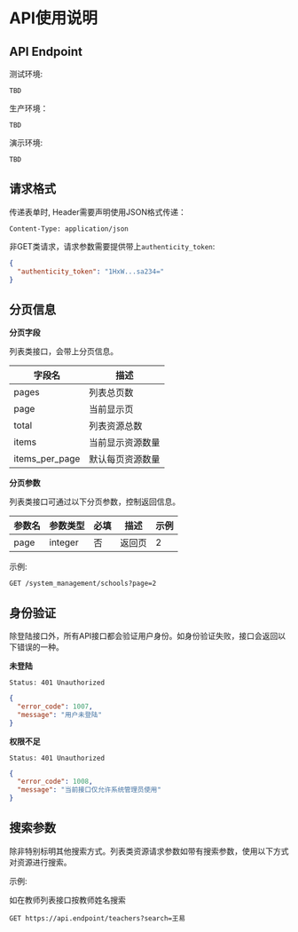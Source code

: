 # API使用说明

## API Endpoint

测试环境:
```
TBD
```

生产环境：
```
TBD
```

演示环境:
```
TBD
```

## 请求格式

传递表单时, Header需要声明使用JSON格式传递：

```
Content-Type: application/json
```

非GET类请求，请求参数需要提供带上```authenticity_token```:

```json
{
  "authenticity_token": "1HxW...sa234="
}
```

## 分页信息

**分页字段**

列表类接口，会带上分页信息。

| 字段名 | 描述 |
| -- | -- |
| pages | 列表总页数 |
| page | 当前显示页 |
| total | 列表资源总数 |
| items | 当前显示资源数量 |
| items_per_page | 默认每页资源数量 |

**分页参数**

列表类接口可通过以下分页参数，控制返回信息。

| 参数名 | 参数类型 | 必填 | 描述 | 示例 |
| --- | --- | --- | --- | --- |
| page | integer | 否 | 返回页 | 2  |

示例:
```
GET /system_management/schools?page=2
```

## 身份验证

除登陆接口外，所有API接口都会验证用户身份。如身份验证失败，接口会返回以下错误的一种。

**未登陆**
```
Status: 401 Unauthorized
```
```json
{
  "error_code": 1007,
  "message": "用户未登陆"
}
```

**权限不足**

```
Status: 401 Unauthorized
```
```json
{
  "error_code": 1008,
  "message": "当前接口仅允许系统管理员使用"
}
```

## 搜索参数

除非特别标明其他搜索方式。列表类资源请求参数如带有搜索参数，使用以下方式对资源进行搜索。

示例:

如在教师列表接口按教师姓名搜索

```
GET https://api.endpoint/teachers?search=王易
```
